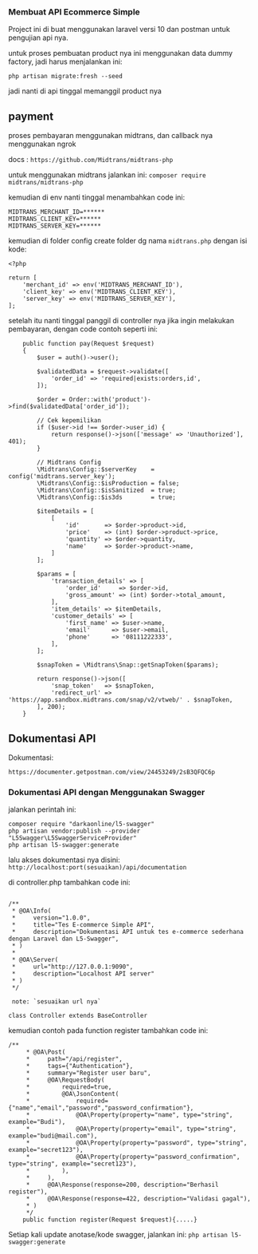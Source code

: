 ### Membuat API Ecommerce Simple

Project ini di buat menggunakan laravel versi 10 dan postman untuk pengujian api nya.

untuk proses pembuatan product nya ini menggunakan data dummy factory, jadi harus menjalankan ini:

```
php artisan migrate:fresh --seed
```

jadi nanti di api tinggal memanggil product nya

## payment
proses pembayaran menggunakan midtrans, dan callback nya menggunakan ngrok

docs : `https://github.com/Midtrans/midtrans-php`

untuk menggunakan midtrans jalankan ini: `composer require midtrans/midtrans-php`

kemudian di env nanti tinggal menambahkan code ini:

```
MIDTRANS_MERCHANT_ID=******
MIDTRANS_CLIENT_KEY=******
MIDTRANS_SERVER_KEY=******
```

kemudian di folder config create folder dg nama `midtrans.php` dengan isi kode:

```
<?php

return [
    'merchant_id' => env('MIDTRANS_MERCHANT_ID'),
    'client_key' => env('MIDTRANS_CLIENT_KEY'),
    'server_key' => env('MIDTRANS_SERVER_KEY'),
];
```

setelah itu nanti tinggal panggil di controller nya jika ingin melakukan pembayaran, dengan code contoh seperti ini:

```
    public function pay(Request $request)
    {
        $user = auth()->user();

        $validatedData = $request->validate([
            'order_id' => 'required|exists:orders,id',
        ]);

        $order = Order::with('product')->find($validatedData['order_id']);

        // Cek kepemilikan
        if ($user->id !== $order->user_id) {
            return response()->json(['message' => 'Unauthorized'], 401);
        }

        // Midtrans Config
        \Midtrans\Config::$serverKey    = config('midtrans.server_key');
        \Midtrans\Config::$isProduction = false;
        \Midtrans\Config::$isSanitized  = true;
        \Midtrans\Config::$is3ds        = true;

        $itemDetails = [
            [
                'id'       => $order->product->id,
                'price'    => (int) $order->product->price,
                'quantity' => $order->quantity,
                'name'     => $order->product->name,
            ]
        ];

        $params = [
            'transaction_details' => [
                'order_id'     => $order->id,
                'gross_amount' => (int) $order->total_amount,
            ],
            'item_details' => $itemDetails,
            'customer_details' => [
                'first_name' => $user->name,
                'email'      => $user->email,
                'phone'      => '08111222333',
            ],
        ];

        $snapToken = \Midtrans\Snap::getSnapToken($params);

        return response()->json([
            'snap_token'   => $snapToken,
            'redirect_url' => 'https://app.sandbox.midtrans.com/snap/v2/vtweb/' . $snapToken,
        ], 200);
    }
```


## Dokumentasi API

Dokumentasi:

```
https://documenter.getpostman.com/view/24453249/2sB3QFQC6p
```

### Dokumentasi API dengan Menggunakan Swagger

jalankan perintah ini:

```
composer require "darkaonline/l5-swagger"
php artisan vendor:publish --provider "L5Swagger\L5SwaggerServiceProvider"
php artisan l5-swagger:generate

```

lalu akses dokumentasi nya disini: `http://localhost:port(sesuaikan)/api/documentation`

di controller.php tambahkan code ini:

```

/**
 * @OA\Info(
 *     version="1.0.0",
 *     title="Tes E-commerce Simple API",
 *     description="Dokumentasi API untuk tes e-commerce sederhana dengan Laravel dan L5-Swagger",
 * )
 *
 * @OA\Server(
 *     url="http://127.0.0.1:9090",
 *     description="Localhost API server"
 * )
 */

 note: `sesuaikan url nya`

class Controller extends BaseController
```

kemudian contoh pada function register tambahkan code ini:

```
/**
     * @OA\Post(
     *     path="/api/register",
     *     tags={"Authentication"},
     *     summary="Register user baru",
     *     @OA\RequestBody(
     *         required=true,
     *         @OA\JsonContent(
     *             required={"name","email","password","password_confirmation"},
     *             @OA\Property(property="name", type="string", example="Budi"),
     *             @OA\Property(property="email", type="string", example="budi@mail.com"),
     *             @OA\Property(property="password", type="string", example="secret123"),
     *             @OA\Property(property="password_confirmation", type="string", example="secret123"),
     *         ),
     *     ),
     *     @OA\Response(response=200, description="Berhasil register"),
     *     @OA\Response(response=422, description="Validasi gagal"),
     * )
     */
    public function register(Request $request){.....}
```

Setiap kali update anotase/kode swagger, jalankan ini: `php artisan l5-swagger:generate`